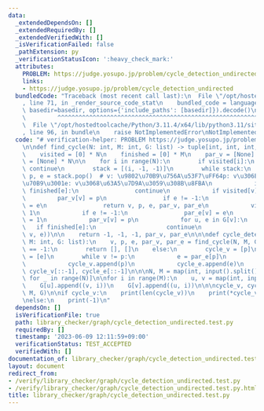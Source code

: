 ```yaml
---
data:
  _extendedDependsOn: []
  _extendedRequiredBy: []
  _extendedVerifiedWith: []
  _isVerificationFailed: false
  _pathExtension: py
  _verificationStatusIcon: ':heavy_check_mark:'
  attributes:
    PROBLEM: https://judge.yosupo.jp/problem/cycle_detection_undirected
    links:
    - https://judge.yosupo.jp/problem/cycle_detection_undirected
  bundledCode: "Traceback (most recent call last):\n  File \"/opt/hostedtoolcache/Python/3.11.4/x64/lib/python3.11/site-packages/onlinejudge_verify/documentation/build.py\"\
    , line 71, in _render_source_code_stat\n    bundled_code = language.bundle(stat.path,\
    \ basedir=basedir, options={'include_paths': [basedir]}).decode()\n          \
    \         ^^^^^^^^^^^^^^^^^^^^^^^^^^^^^^^^^^^^^^^^^^^^^^^^^^^^^^^^^^^^^^^^^^^^^^^^^^^^^^^^^\n\
    \  File \"/opt/hostedtoolcache/Python/3.11.4/x64/lib/python3.11/site-packages/onlinejudge_verify/languages/python.py\"\
    , line 96, in bundle\n    raise NotImplementedError\nNotImplementedError\n"
  code: "# verification-helper: PROBLEM https://judge.yosupo.jp/problem/cycle_detection_undirected\n\
    \n\ndef find_cycle(N: int, M: int, G: list) -> tuple[int, int, int, list, list]:\n\
    \    visited = [0] * N\n    finished = [0] * M\n    par_v = [None] * N\n    par_e\
    \ = [None] * N\n\n    for i in range(N):\n        if visited[i]:\n           \
    \ continue\n        stack = [(i, -1, -1)]\n        while stack:\n            v,\
    \ p, e = stack.pop()  # v: \u9802\u70B9\u756A\u53F7\uFF64p: v\u306E\u89AA\u9802\
    \u70B9\u3001e: v\u3068\u63A5\u7D9A\u3059\u308B\u8FBA\n            if e != -1 and\
    \ finished[e]:\n                continue\n            if visited[v]:\n       \
    \         par_v[v] = p\n                if e != -1:\n                    par_e[v]\
    \ = e\n                return v, p, e, par_v, par_e\n            visited[v] =\
    \ 1\n            if e != -1:\n                par_e[v] = e\n                finished[e]\
    \ = 1\n            par_v[v] = p\n            for u, e in G[v]:\n             \
    \   if finished[e]:\n                    continue\n                stack.append((u,\
    \ v, e))\n\n    return -1, -1, -1, par_v, par_e\n\n\ndef cycle_detection(N: int,\
    \ M: int, G: list):\n    v, p, e, par_v, par_e = find_cycle(N, M, G)\n    if p\
    \ == -1:\n        return [], []\n    else:\n        cycle_v = [p]\n        cycle_e\
    \ = [e]\n        while v != p:\n            e = par_e[p]\n            p = par_v[p]\n\
    \            cycle_v.append(p)\n            cycle_e.append(e)\n        return\
    \ cycle_v[::-1], cycle_e[::-1]\n\n\nN, M = map(int, input().split())\nG = [[]\
    \ for _ in range(N)]\n\nfor i in range(M):\n    u, v = map(int, input().split())\n\
    \    G[u].append((v, i))\n    G[v].append((u, i))\n\n\ncycle_v, cycle_e = cycle_detection(N,\
    \ M, G)\n\nif cycle_v:\n    print(len(cycle_v))\n    print(*cycle_v)\n    print(*cycle_e)\n\
    \nelse:\n    print(-1)\n"
  dependsOn: []
  isVerificationFile: true
  path: library_checker/graph/cycle_detection_undirected.test.py
  requiredBy: []
  timestamp: '2023-06-09 12:11:59+09:00'
  verificationStatus: TEST_ACCEPTED
  verifiedWith: []
documentation_of: library_checker/graph/cycle_detection_undirected.test.py
layout: document
redirect_from:
- /verify/library_checker/graph/cycle_detection_undirected.test.py
- /verify/library_checker/graph/cycle_detection_undirected.test.py.html
title: library_checker/graph/cycle_detection_undirected.test.py
---
```

